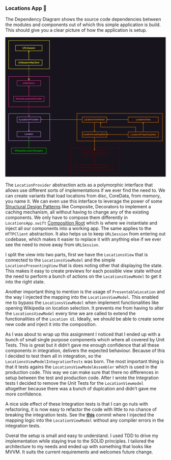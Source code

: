 ### Locations App 📍

The Dependency Diagram shows the source code dependencies between the modules and components out of which this simple application is build. This should give you a clear picture of how the application is setup.


![image](diagram.png)

The `LocationProvider` abstraction acts as a polymorphic interface that allows use different sorts of implementations if we ever find the need to. We can create variants that load locations from disc, CoreData, from memory, you name it. We can even use this interface to leverage the power of some [Structural Design Patterns](https://refactoring.guru/design-patterns/structural-patterns) like Composite, Decorators to implement a caching mechanism, all without having to change any of the existing components. We only have to compose them differently in `LocationsApp.swift` [Composition Root](https://blog.ploeh.dk/2011/07/28/CompositionRoot/) which is where we instantiate and inject all our components into a working app. The same applies to the `HTTPClient` abstraction. It also helps us to keep `URLSession` from entering out codebase, which makes it easier to replace it with anything else if we ever see the need to move away from `URLSession`.

I split the view into two parts, first we have the `LocationsView` that is connected to the `LocationsViewModel` and the simple `LocationsPresentingView` that is does noting other that displaying the state. This makes it easy to create previews for each possible view state without the need to perform a bunch of actions on the `LocationsViewModel` to get it into the right state.

Another important thing to mention is the usage of `PresentableLocation` and the way I injected the mapping into the `LocationsViewModel`. This enabled me to bypass the `LocationsViewModel` when implement functionalities like opening Wikipedia on location selection. It prevents me from having to alter the `LocationsViewModel` every time we are called to extend the functionalities of the `Location UI`. Ideally, we should be able to create some new code and inject it into the composition.

As I was about to wrap up this assignment I noticed that I ended up with a bunch of small single purpose components which where all covered by Unit Tests. This is great but it didn’t gave me enough confidence that all these components in integration, delivers the expected behaviour. Because of this I decided to test them all in integration, so the `LocationsViewModelIntegrationTests` was born. The most important thing is that it tests agains the `LocationsViewModelAssembler` which is used in the production code. This way we can make sure that there no differences in setup between the test and production code. After I wrote the Integration tests I decided to remove the Unit Tests for the `LocationViewmodel` altogether because there was a bunch of duplcation and didn’t gave me more confidence.

A nice side effect of these Integration tests is that I can go nuts with refactoring, it is now easy to refactor the code with little to no chance of breaking the integration tests. See the  [**this**](https://github.com/Combidi/locations/commit/ddeb453bcefc74bab004ee6bd94e5a3c569805c2) commit where I injected the mapping logic into the `LocationViewModel` without any compiler errors in the integration tests.

Overal the setup is small and easy to understand. I used TDD to drive my implementation while staying true to the SOLID principles. I tailored the architecture to my needs and ended up with something that looks like MVVM. It suits the current requirements and welcomes future change.
